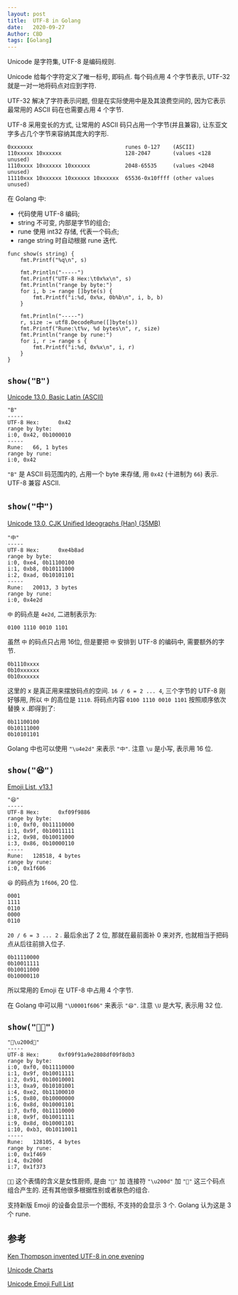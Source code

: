 ```yaml
---
layout: post
title:  UTF-8 in Golang
date:   2020-09-27
Author: CBD
tags: [Golang]
---
```


Unicode 是字符集, UTF-8 是编码规则.

Unicode 给每个字符定义了唯一标号, 即码点. 每个码点用 4 个字节表示, UTF-32 就是一对一地将码点对应到字符.

UTF-32 解决了字符表示问题, 但是在实际使用中是及其浪费空间的, 因为它表示最常用的 ASCII 码在也需要占用 4 个字节.

UTF-8 采用变长的方式, 让常用的 ASCII 码只占用一个字节(并且兼容), 让东亚文字多占几个字节来容纳其庞大的字形.

```text
0xxxxxxx                             runes 0-127    (ASCII)
110xxxxx 10xxxxxx                    128-2047       (values <128 unused)
1110xxxx 10xxxxxx 10xxxxxx           2048-65535     (values <2048 unused)
11110xxx 10xxxxxx 10xxxxxx 10xxxxxx  65536-0x10ffff (other values unused)
```

在 Golang 中:

* 代码使用 UTF-8 编码;
* string 不可变, 内部是字节的组合;
* rune 使用 int32 存储, 代表一个码点;
* range string 时自动根据 rune 迭代.

```golang
func show(s string) {
	fmt.Printf("%q\n", s)

	fmt.Println("-----")
	fmt.Printf("UTF-8 Hex:\t0x%x\n", s)
	fmt.Println("range by byte:")
	for i, b := range []byte(s) {
		fmt.Printf("i:%d, 0x%x, 0b%b\n", i, b, b)
	}

	fmt.Println("-----")
	r, size := utf8.DecodeRune([]byte(s))
	fmt.Printf("Rune:\t%v, %d bytes\n", r, size)
	fmt.Println("range by rune:")
	for i, r := range s {
		fmt.Printf("i:%d, 0x%x\n", i, r)
	}
}
```

## `show("B")`

[Unicode 13.0, Basic Latin (ASCII)](https://www.unicode.org/charts/PDF/U0000.pdf)

```text
"B"
-----
UTF-8 Hex:      0x42
range by byte:
i:0, 0x42, 0b1000010
-----
Rune:   66, 1 bytes
range by rune:
i:0, 0x42

```

`"B"` 是 ASCII 码范围内的, 占用一个 byte 来存储, 用 `0x42` (十进制为 `66`) 表示. UTF-8 兼容 ASCII.

## `show("中")`

[Unicode 13.0, CJK Unified Ideographs (Han) (35MB)](https://www.unicode.org/charts/PDF/U4E00.pdf)

```text
"中"
-----
UTF-8 Hex:      0xe4b8ad
range by byte:
i:0, 0xe4, 0b11100100
i:1, 0xb8, 0b10111000
i:2, 0xad, 0b10101101
-----
Rune:   20013, 3 bytes
range by rune:
i:0, 0x4e2d
```

`中` 的码点是 `4e2d`, 二进制表示为:

```text
0100 1110 0010 1101
```

虽然 `中` 的码点只占用 16位, 但是要把 `中` 安排到 UTF-8 的编码中, 需要额外的字节.

```text
0b1110xxxx
0b10xxxxxx
0b10xxxxxx
```

这里的 x 是真正用来摆放码点的空间. `16 / 6 = 2 ... 4`,  三个字节的 UTF-8 刚好够用, 所以 `中` 的高位是 `1110`. 将码点内容 `0100 1110 0010 1101` 按照顺序依次替换 x .即得到了:

```text
0b11100100
0b10111000
0b10101101
```

Golang 中也可以使用 `"\u4e2d"` 来表示 `"中"`. 注意 `\u` 是小写, 表示用 16 位.

## `show("😆")`

[Emoji List, v13.1](https://unicode.org/emoji/charts/emoji-list.html)

```text
"😆"
-----
UTF-8 Hex:      0xf09f9886
range by byte:
i:0, 0xf0, 0b11110000
i:1, 0x9f, 0b10011111
i:2, 0x98, 0b10011000
i:3, 0x86, 0b10000110
-----
Rune:   128518, 4 bytes
range by rune:
i:0, 0x1f606

```

`😆` 的码点为 `1f606`, 20 位.

```text
0001
1111
0110
0000
0110
```

 `20 / 6 = 3 ... 2` . 最后余出了 2 位, 那就在最前面补 0 来对齐, 也就相当于把码点从后往前排入位子.

```text
0b11110000
0b10011111
0b10011000
0b10000110
```

所以常用的 Emoji 在 UTF-8 中占用 4 个字节.

在 Golang 中可以用 `"\U0001f606"` 来表示 `"😆"`. 注意 `\U` 是大写, 表示用 32 位.

## `show("👩‍🍳")`

```text
"👩\u200d🍳"
-----
UTF-8 Hex:      0xf09f91a9e2808df09f8db3
range by byte:
i:0, 0xf0, 0b11110000
i:1, 0x9f, 0b10011111
i:2, 0x91, 0b10010001
i:3, 0xa9, 0b10101001
i:4, 0xe2, 0b11100010
i:5, 0x80, 0b10000000
i:6, 0x8d, 0b10001101
i:7, 0xf0, 0b11110000
i:8, 0x9f, 0b10011111
i:9, 0x8d, 0b10001101
i:10, 0xb3, 0b10110011
-----
Rune:   128105, 4 bytes
range by rune:
i:0, 0x1f469
i:4, 0x200d
i:7, 0x1f373

```

`👩‍🍳` 这个表情的含义是女性厨师, 是由 `"👩"` 加  连接符 `"\u200d"` 加 `"🍳"` 这三个码点组合产生的. 还有其他很多根据性别或者肤色的组合.

支持新版 Emoji 的设备会显示一个图标, 不支持的会显示 3 个. Golang 认为这是 3 个 rune.

## 参考

[Ken Thompson invented UTF-8 in one evening](http://doc.cat-v.org/bell_labs/utf-8_history)

[Unicode Charts](http://www.unicode.org/charts/)

[Unicode Emoji Full List](https://unicode.org/emoji/charts/full-emoji-list.html)